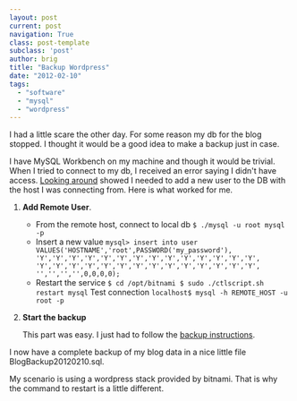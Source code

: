 ```yaml
---
layout: post
current: post
navigation: True
class: post-template
subclass: 'post'
author: brig
title: "Backup Wordpress"
date: "2012-02-10"
tags:
  - "software"
  - "mysql"
  - "wordpress"
---
```


I had a little scare the other day. For some reason my db for the blog stopped. I thought it would be a good idea to make a backup just in case.

I have MySQL Workbench on my machine and though it would be trivial. When I tried to connect to my db, I received an error saying I didn't have access. [Looking around](http://dev.mysql.com/doc/refman/5.5/en/access-denied.html) showed I needed to add a new user to the DB with the host I was connecting from. Here is what worked for me.

1. **Add Remote User**.
    - From the remote host, connect to local db `$ ./mysql -u root mysql -p`
    - Insert a new value `mysql> insert into user VALUES('HOSTNAME','root',PASSWORD('my_password'), 'Y','Y','Y','Y','Y','Y','Y','Y','Y','Y','Y','Y','Y','Y', 'Y','Y','Y','Y','Y','Y','Y','Y','Y','Y','Y','Y','Y','Y', '','','','',0,0,0,0);`
    - Restart the service `$ cd /opt/bitnami $ sudo ./ctlscript.sh restart mysql`
    Test connection `localhost$ mysql -h REMOTE_HOST -u root -p`
2. **Start the backup**

    This part was easy. I just had to follow the [backup instructions](http://forum.hostek.com/showthread.php?297-How-to-use-MySQL-Workbench-to-backup-your-MySQL-database).


I now have a complete backup of my blog data in a nice little file BlogBackup20120210.sql.

My scenario is using a wordpress stack provided by bitnami. That is why the command to restart is a little different.
